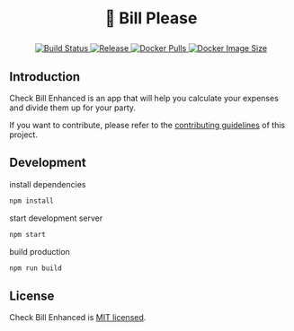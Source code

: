 <h1 align="center">
  <p align="center">🧾 Bill Please</p>
</h1>

<p align="center">
  <a href="https://jenkins.chatreejs.com/job/chatreejs/job/check-bill-enhanced/job/main/" target="_blank">
    <img src="https://jenkins.chatreejs.com/job/chatreejs/job/check-bill-enhanced/job/main/badge/icon" alt="Build Status">
  </a>
  <a href="https://github.com/chatreejs/check-bill-enhanced/releases"
    target="_blank">
    <img src="https://img.shields.io/github/v/release/chatreejs/check-bill-enhanced?include_prereleases&sort=semver" alt="Release">
  </a>
  <a href="https://hub.docker.com/r/chatreejs/check-bill-enhanced"
    target="_blank">
    <img src="https://img.shields.io/docker/pulls/chatreejs/check-bill-enhanced" alt="Docker Pulls">
  </a>
  <a href="https://hub.docker.com/r/chatreejs/check-bill-enhanced"
    target="_blank">
    <img src="https://img.shields.io/docker/image-size/chatreejs/check-bill-enhanced" alt="Docker Image Size">
  </a>
</p>

## Introduction

Check Bill Enhanced is an app that will help you calculate your expenses and divide them up for your party.

If you want to contribute, please refer to the [contributing guidelines](./CONTRIBUTING.md) of this project.

## Development

install dependencies

```bash
npm install
```

start development server

```bash
npm start
```

build production

```bash
npm run build
```

## License

Check Bill Enhanced is [MIT licensed](./LICENSE).
